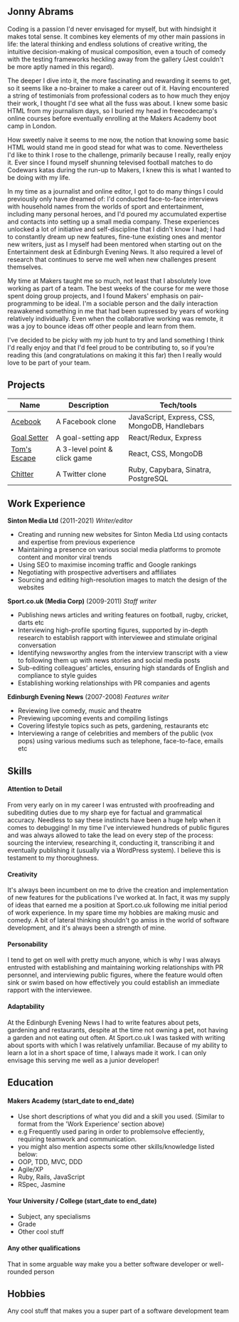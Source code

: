 ## Jonny Abrams

Coding is a passion I'd never envisaged for myself, but with hindsight it makes total sense. It combines key elements of my other main passions in life: the lateral thinking and endless solutions of creative writing, the intuitive decision-making of musical composition, even a touch of comedy with the testing frameworks heckling away from the gallery (Jest couldn't be more aptly named in this regard).

The deeper I dive into it, the more fascinating and rewarding it seems to get, so it seems like a no-brainer to make a career out of it. Having encountered a string of testimonials from professional coders as to how much they enjoy their work, I thought I'd see what all the fuss was about. I knew some basic HTML from my journalism days, so I buried my head in freecodecamp's online courses before eventually enrolling at the Makers Academy boot camp in London. 

How sweetly naive it seems to me now, the notion that knowing some basic HTML would stand me in good stead for what was to come. Nevertheless I'd like to think I rose to the challenge, primarily because I really, really enjoy it. Ever since I found myself shunning televised football matches to do Codewars katas during the run-up to Makers, I knew this is what I wanted to be doing with my life.
 
In my time as a journalist and online editor, I got to do many things I could previously only have dreamed of: I'd conducted face-to-face interviews with household names from the worlds of sport and entertainment, including many personal heroes, and I'd poured my accumulated expertise and contacts into setting up a small media company. These experiences unlocked a lot of initiative and self-discipline that I didn't know I had; I had to constantly dream up new features, fine-tune existing ones and mentor new writers, just as I myself had been mentored when starting out on the Entertainment desk at Edinburgh Evening News. It also required a level of research that continues to serve me well when new challenges present themselves.

My time at Makers taught me so much, not least that I absolutely love working as part of a team. The best weeks of the course for me were those spent doing group projects, and I found Makers' emphasis on pair-programming to be ideal. I'm a sociable person and the daily interaction reawakened something in me that had been supressed by years of working relatively individually. Even when the collaborative working was remote, it was a joy to bounce ideas off other people and learn from them. 

I've decided to be picky with my job hunt to try and land something I think I'd really enjoy and that I'd feel proud to be contributing to, so if you're reading this (and congratulations on making it this far) then I really would love to be part of your team.

## Projects

| Name                         | Description       | Tech/tools        |
| ---------------------------- | ----------------- | ----------------- |
| [Acebook](https://github.com/jonnyabrams/acebook-quack-overflow) | A Facebook clone | JavaScript, Express, CSS, MongoDB, Handlebars             |
| [Goal Setter](https://github.com/jonnyabrams/goalsetter-app-mern-stack)  | A goal-setting app | React/Redux, Express |
| [Tom's Escape](https://github.com/jonnyabrams/toms-escape-game)        | A 3-level point & click game | React, CSS, MongoDB |
| [Chitter](https://github.com/jonnyabrams/chitter-challenge)  | A Twitter clone | Ruby, Capybara, Sinatra, PostgreSQL |


## Work Experience

**Sinton Media Ltd** (2011-2021)
_Writer/editor_

- Creating and running new websites for Sinton Media Ltd using contacts and expertise from previous experience
- Maintaining a presence on various social media platforms to promote content and monitor viral trends
- Using SEO to maximise incoming traffic and Google rankings
- Negotiating with prospective advertisers and affiliates
- Sourcing and editing high-resolution images to match the design of the websites

**Sport.co.uk (Media Corp)** (2009-2011)
_Staff writer_

- Publishing news articles and writing features on football, rugby, cricket, darts etc
- Interviewing high-profile sporting figures, supported by in-depth research to establish rapport with interviewee and stimulate original conversation
- Identifying newsworthy angles from the interview transcript with a view to following them up with news stories and social media posts
- Sub-editing colleagues’ articles, ensuring high standards of English and compliance to style guides
- Establishing working relationships with PR companies and agents

**Edinburgh Evening News** (2007-2008)
_Features writer_

- Reviewing live comedy, music and theatre
- Previewing upcoming events and compiling listings
- Covering lifestyle topics such as pets, gardening, restaurants etc
- Interviewing a range of celebrities and members of the public (vox pops) using various mediums such as telephone, face-to-face, emails etc

## Skills

#### Attention to Detail

From very early on in my career I was entrusted with proofreading and subediting duties due to my sharp eye for factual and grammatical accuracy. Needless to say these instincts have been a huge help when it comes to debugging! In my time I've interviewed hundreds of public figures and was always allowed to take the lead on every step of the process: sourcing the interview, researching it, conducting it, transcribing it and eventually publishing it (usually via a WordPress system). I believe this is testament to my thoroughness.

#### Creativity

It's always been incumbent on me to drive the creation and implementation of new features for the publications I've worked at. In fact, it was my supply of ideas that earned me a position at Sport.co.uk following me initial period of work experience. In my spare time my hobbies are making music and comedy. A bit of lateral thinking shouldn't go amiss in the world of software development, and it's always been a strength of mine.

#### Personability

I tend to get on well with pretty much anyone, which is why I was always entrusted with establishing and maintaining working relationships with PR personnel, and interviewing public figures, where the feature would often sink or swim based on how effectively you could establish an immediate rapport with the interviewee.

#### Adaptability

At the Edinburgh Evening News I had to write features about pets, gardening and restaurants, despite at the time not owning a pet, not having a garden and not eating out often. At Sport.co.uk I was tasked with writing about sports with which I was relatively unfamiliar. Because of my ability to learn a lot in a short space of time, I always made it work. I can only envisage this serving me well as a junior developer!

## Education

#### Makers Academy (start_date to end_date)
- Use short descriptions of what you did and a skill you used. (Similar to format from the 'Work Experience' section above)
- e.g Frequently used paring in order to problemsolve effeciently, requiring teamwork and communication.
- you might also mention aspects some other skills/knowledge listed below: 
- OOP, TDD, MVC, DDD
- Agile/XP
- Ruby, Rails, JavaScript
- RSpec, Jasmine

#### Your University / College (start_date to end_date)

- Subject, any specialisms
- Grade
- Other cool stuff

#### Any other qualifications

That in some arguable way make you a better software developer or well-rounded person

## Hobbies

Any cool stuff that makes you a super part of a software development team
